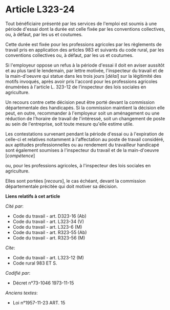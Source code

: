# Article L323-24

Tout bénéficiaire présenté par les services de l'emploi est soumis à une période d'essai dont la durée est celle fixée par
les conventions collectives, ou, à défaut, par les us et coutumes.

Cette durée est fixée pour les professions agricoles par les règlements de travail pris en application des articles 983 et
suivants du code rural, par les conventions collectives ou, à défaut, par les us et coutumes.

Si l'employeur oppose un refus à la période d'essai il doit en aviser aussitôt et au plus tard le lendemain, par lettre
motivée, l'inspecteur du travail et de la main-d'oeuvre qui statue dans les trois jours [*délai*] sur la légitimité des
motifs invoqués, après avoir pris l'accord pour les professions agricoles énumérées à l'article L. 323-12 de l'inspecteur des
lois sociales en agriculture.

Un recours contre cette décision peut être porté devant la commission départementale des handicapés. Si la commission
maintient la décision elle peut, en outre, recommander à l'employeur soit un aménagement ou une réduction de l'horaire de
travail de l'intéressé, soit un changement de poste au sein de l'entreprise, soit toute mesure qu'elle estime utile.

Les contestations survenant pendant la période d'essai ou à l'expiration de celle-ci et relatives notamment à l'affectation
au poste de travail considéré, aux aptitudes professionnelles ou au rendement du travailleur handicapé sont également
soumises à l'inspecteur du travail et de la main-d'oeuvre [*compétence*]

ou, pour les professions agricoles, à l'inspecteur des lois sociales en agriculture.

Elles sont portées [*recours*], le cas échéant, devant la commission départementale précitée qui doit motiver sa décision.

**Liens relatifs à cet article**

_Cité par_:

  - Code du travail - art. D323-16 (Ab)
  - Code du travail - art. L323-34 (V)
  - Code du travail - art. L323-6 (M)
  - Code du travail - art. R323-55 (Ab)
  - Code du travail - art. R323-56 (M)

_Cite_:

  - Code du travail - art. L323-12 (M)
  - Code rural 983 ET S.

_Codifié par_:

  - Décret n°73-1046 1973-11-15

_Anciens textes_:

  - Loi n°1957-11-23 ART. 15
